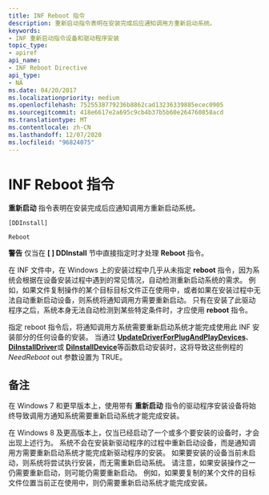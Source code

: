 ```yaml
---
title: INF Reboot 指令
description: 重新启动指令表明在安装完成后应通知调用方重新启动系统。
keywords:
- INF 重新启动指令设备和驱动程序安装
topic_type:
- apiref
api_name:
- INF Reboot Directive
api_type:
- NA
ms.date: 04/20/2017
ms.localizationpriority: medium
ms.openlocfilehash: 7525538779236b8862cad13236339885ecec0905
ms.sourcegitcommit: 418e6617e2a695c9cb4b37b5b60e264760858acd
ms.translationtype: MT
ms.contentlocale: zh-CN
ms.lasthandoff: 12/07/2020
ms.locfileid: "96824075"
---
```

# <a name="inf-reboot-directive"></a>INF Reboot 指令

**重新启动** 指令表明在安装完成后应通知调用方重新启动系统。

```inf
[DDInstall]
  
Reboot
```

**警告** 仅当在 **\[ \] DDInstall** 节中直接指定时才处理 **Reboot** 指令。

 

在 INF 文件中，在 Windows 上的安装过程中几乎从未指定 **reboot** 指令，因为系统会根据在设备安装过程中遇到的常见情况，自动检测重新启动系统的需求。 例如，如果文件复制操作的某个目标目标文件正在使用中，或者如果在安装过程中无法自动重新启动设备，则系统将通知调用方需要重新启动。 只有在安装了此驱动程序之后，系统本身无法自动检测到某些特定条件时，才应使用 **reboot** 指令。

指定 reboot 指令后，将通知调用方系统需要重新启动系统才能完成使用此 INF 安装部分的任何设备的安装。 当通过 [**UpdateDriverForPlugAndPlayDevices**](/windows/win32/api/newdev/nf-newdev-updatedriverforplugandplaydevicesa)、 [**DiInstallDriver**](/windows/win32/api/newdev/nf-newdev-diinstalldrivera)或 [**DiInstallDevice**](/windows/win32/api/newdev/nf-newdev-diinstalldevice)等函数启动安装时，这将导致这些例程的 *NeedReboot* out 参数设置为 TRUE。

<a name="remarks"></a>备注
-------

在 Windows 7 和更早版本上，使用带有 **重新启动** 指令的驱动程序安装设备将始终导致调用方通知系统需要重新启动系统才能完成安装。

在 Windows 8 及更高版本上，仅当已经启动了一个或多个要安装的设备时，才会出现上述行为。 系统不会在安装新驱动程序的过程中重新启动设备，而是通知调用方需要重新启动系统才能完成新驱动程序的安装。 如果要安装的设备当前未启动，则系统将尝试执行安装，而无需重新启动系统。 请注意，如果安装操作之一仍需要重新启动，则可能仍需要重新启动。 例如，如果要复制的某个文件的目标文件位置当前正在使用中，则仍需要重新启动系统才能完成安装。

 

